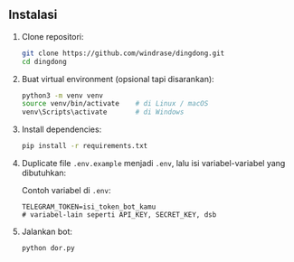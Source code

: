 ## Instalasi

1. Clone repositori:

   ```bash
   git clone https://github.com/windrase/dingdong.git
   cd dingdong
   ```

2. Buat virtual environment (opsional tapi disarankan):

   ```bash
   python3 -m venv venv
   source venv/bin/activate    # di Linux / macOS
   venv\Scripts\activate       # di Windows
   ```

3. Install dependencies:

   ```bash
   pip install -r requirements.txt
   ```

4. Duplicate file `.env.example` menjadi `.env`, lalu isi variabel-variabel yang dibutuhkan:

   Contoh variabel di `.env`:

   ```
   TELEGRAM_TOKEN=isi_token_bot_kamu
   # variabel-lain seperti API_KEY, SECRET_KEY, dsb
   ```

5. Jalankan bot:

   ```bash
   python dor.py
   ```
